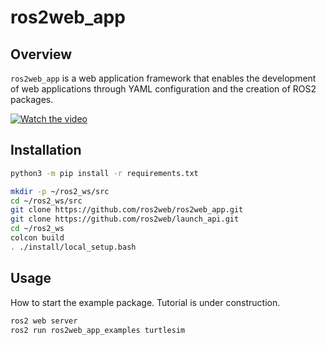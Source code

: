# ros2web_app

## Overview

`ros2web_app` is a web application framework that enables the development 
of web applications through YAML configuration and the creation of ROS2 packages.





[![Watch the video](https://img.youtube.com/vi/3-dwc0EN9TI/hqdefault.jpg)](https://www.youtube.com/embed/3-dwc0EN9TI)



## Installation

```bash
python3 -m pip install -r requirements.txt

mkdir -p ~/ros2_ws/src
cd ~/ros2_ws/src
git clone https://github.com/ros2web/ros2web_app.git
git clone https://github.com/ros2web/launch_api.git
cd ~/ros2_ws
colcon build
. ./install/local_setup.bash
```

## Usage

How to start the example package. Tutorial is under construction.

```bash
ros2 web server
ros2 run ros2web_app_examples turtlesim
```
